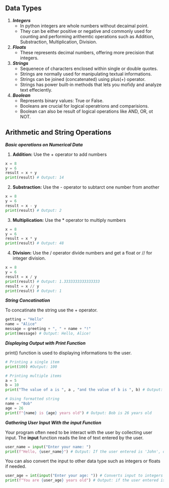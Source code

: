 **Data Types**
-------
1. ***Integers***
    - In python integers are whole numbers without decaimal point.
    - They can be either positive or negative and commonly used for counting and performing arithemtic operations such as Addition, Substraction, Multiplication, Division.
2. ***Floats***
    - These represents decimal numbers, offering more precision that integers.
3. ***Strings***
    - Sequenece of characters enclosed within single or double quotes.
    - Strings are normally used for manipulating textual informations.
    - Strings can be joined (concatenated) using plus(+) operator.
    - Strings has power built-in methods that lets you mofidy and analyze text effeciently.
4. ***Boolean***
    - Represents binary values: True or False.
    - Booleans are crucial for logical operatrions and comparisions.
    - Boolean can also be result of logical operations like AND, OR, ot NOT.

**Arithmetic and String Operations**
------------

***Basic operations on Numerical Data***

1. **Addition:** Use the + operator to add numbers
```python
x = 8
y = 6
result = x + y
print(result) # Output: 14
```
2. **Substraction:** Use the - operator to subtarct one number from another
```python
x = 8
y = 6
result = x - y
print(result) # Output: 2
```
3. **Multiplication:** Use the * operator to multiply numbers
```python
x = 8
y = 6
result = x * y
print(result) # Output: 48
```
4. **Division:** Use the / operator divide numbers and get a float or // for integer division.
```python
x = 8
y = 6
result = x / y
print(result) # Output: 1.3333333333333333
result = x // y
print(result) # Output: 1
```
***String Concatination***

To concatinate the string use the + operator.
```python
getting = "Hello"
name = "Alice"
message = greeting + ", " + name + "!"
print(message) # Output: Hello, Alice!
```
***Displaying Output with Print Function***

print() function is used to displaying informations to the user.
```python
# Printing a single item
print(100) #Output: 100

# Printing multiple items
a = 5
b = 10 
print("The value of a is ", a , "and the value of b is ", b) # Output: The value of a is 5 and the value of b is 10

# Using formatted string
name = "Bob"
age = 26
print(f"{name} is {age} years old") # Output: Bob is 26 years old
```
***Gathering User Input With the input Function***

Your program often need to be interact with the user by collecting user input. The **input** function reads the line of text entered by the user.
```python
user_name = input("Enter your name: ")
print(f"Hello, {user_name}") # Output: If the user entered is 'John', output will be: Hello, John
```
You can also convert the input to other data type such as integers or floats if needed.
```python
user_age = int(input("Enter your age: ")) # Converts input to integers
print(f"You are {user_age} years old") # Output: if the user entered is 30, output will be You are 30 years old
```
